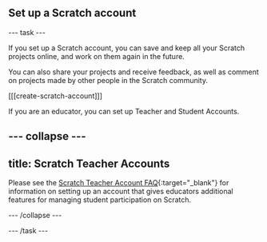 ## Set up a Scratch account

--- task ---

If you set up a Scratch account, you can save and keep all your Scratch projects online, and work on them again in the future.

You can also share your projects and receive feedback, as well as comment on projects made by other people in the Scratch community.

[[[create-scratch-account]]]

If you are an educator, you can set up Teacher and Student Accounts.

--- collapse ---
---
title: Scratch Teacher Accounts
---

Please see the [Scratch Teacher Account FAQ](https://scratch.mit.edu/educators/faq){:target="_blank"} for information on setting up an account that gives educators additional features for managing student participation on Scratch.

--- /collapse ---

--- /task ---
